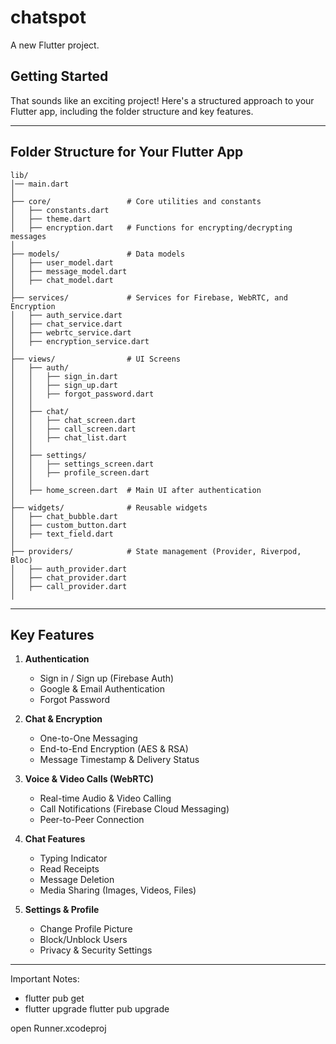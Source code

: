 # chatspot

A new Flutter project.

## Getting Started

That sounds like an exciting project! Here's a structured approach to your Flutter app, including the folder structure and key features.

---

## **Folder Structure for Your Flutter App**
```
lib/
│── main.dart
│
├── core/                 # Core utilities and constants
│   ├── constants.dart
│   ├── theme.dart
│   ├── encryption.dart   # Functions for encrypting/decrypting messages
│
├── models/               # Data models
│   ├── user_model.dart
│   ├── message_model.dart
│   ├── chat_model.dart
│
├── services/             # Services for Firebase, WebRTC, and Encryption
│   ├── auth_service.dart
│   ├── chat_service.dart
│   ├── webrtc_service.dart
│   ├── encryption_service.dart
│
├── views/                # UI Screens
│   ├── auth/
│   │   ├── sign_in.dart
│   │   ├── sign_up.dart
│   │   ├── forgot_password.dart
│   │
│   ├── chat/
│   │   ├── chat_screen.dart
│   │   ├── call_screen.dart
│   │   ├── chat_list.dart
│   │
│   ├── settings/
│   │   ├── settings_screen.dart
│   │   ├── profile_screen.dart
│   │
│   ├── home_screen.dart  # Main UI after authentication
│
├── widgets/              # Reusable widgets
│   ├── chat_bubble.dart
│   ├── custom_button.dart
│   ├── text_field.dart
│
├── providers/            # State management (Provider, Riverpod, Bloc)
│   ├── auth_provider.dart
│   ├── chat_provider.dart
│   ├── call_provider.dart
│
```

---

## **Key Features**
1. **Authentication**
   - Sign in / Sign up (Firebase Auth)
   - Google & Email Authentication
   - Forgot Password

2. **Chat & Encryption**
   - One-to-One Messaging
   - End-to-End Encryption (AES & RSA)
   - Message Timestamp & Delivery Status

3. **Voice & Video Calls (WebRTC)**
   - Real-time Audio & Video Calling
   - Call Notifications (Firebase Cloud Messaging)
   - Peer-to-Peer Connection

4. **Chat Features**
   - Typing Indicator
   - Read Receipts
   - Message Deletion
   - Media Sharing (Images, Videos, Files)

5. **Settings & Profile**
   - Change Profile Picture
   - Block/Unblock Users
   - Privacy & Security Settings

---

Important Notes:
  - flutter pub get
  - flutter upgrade
  flutter pub upgrade



open Runner.xcodeproj